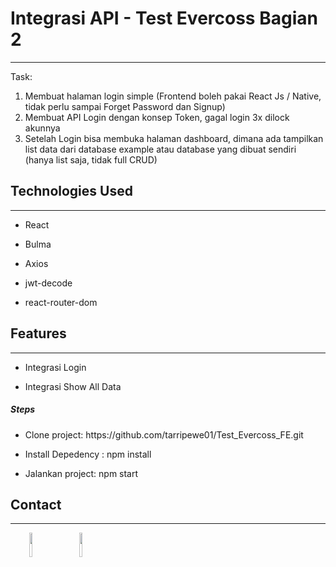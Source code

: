 <h1>Integrasi API - Test Evercoss Bagian 2</h1>
<hr><p>Task:</p>
<ol>
<li>Membuat halaman login simple (Frontend boleh pakai React Js /
Native, tidak perlu sampai Forget Password dan Signup)</li>
<li>Membuat API Login dengan konsep Token, gagal login 3x dilock
akunnya</li>
<li>Setelah Login bisa membuka halaman dashboard, dimana ada
tampilkan list data dari database example atau database yang
dibuat sendiri (hanya list saja, tidak full CRUD)</li>
</ol><h2>Technologies Used</h2>
<hr><ul>
<li>React</li>
</ul><ul>
<li>Bulma</li>
</ul><ul>
<li>Axios</li>
</ul><ul>
<li>jwt-decode</li>
</ul><ul>
<li>react-router-dom</li>
</ul><h2>Features</h2>
<hr><ul>
<li>Integrasi Login</li>
</ul><ul>
<li>Integrasi Show All Data</li>
</ul><h5>Steps</h5><ul>
<li>Clone project: https://github.com/tarripewe01/Test_Evercoss_FE.git</li>
</ul><ul>
<li>Install Depedency : npm install</li>
</ul><ul>
<li>Jalankan project: npm start</li>
</ul><h2>Contact</h2>
<hr><p><span style="margin-right: 30px;"></span><a href="https://www.linkedin.com/in/tarriperithawesti/"><img target="_blank" src="https://cdn.jsdelivr.net/gh/devicons/devicon/icons/linkedin/linkedin-original.svg" style="width: 10%;"></a><span style="margin-right: 30px;"></span><a href="https://github.com/tarripewe01/Test_Evercoss_FE"><img target="_blank" src="https://cdn.jsdelivr.net/gh/devicons/devicon/icons/github/github-original.svg" style="width: 10%;"></a></p>